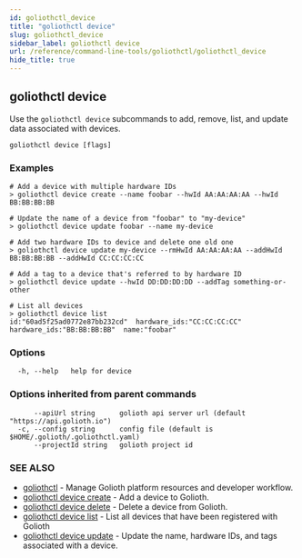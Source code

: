 ```yaml
---
id: goliothctl_device
title: "goliothctl device"
slug: goliothctl_device
sidebar_label: goliothctl device
url: /reference/command-line-tools/goliothctl/goliothctl_device
hide_title: true
---
```

## goliothctl device

Use the `goliothctl device` subcommands to add, remove, list, and update data associated with devices.

```
goliothctl device [flags]
```

### Examples

```
# Add a device with multiple hardware IDs
> goliothctl device create --name foobar --hwId AA:AA:AA:AA --hwId BB:BB:BB:BB

# Update the name of a device from "foobar" to "my-device"
> goliothctl device update foobar --name my-device

# Add two hardware IDs to device and delete one old one
> goliothctl device update my-device --rmHwId AA:AA:AA:AA --addHwId BB:BB:BB:BB --addHwId CC:CC:CC:CC

# Add a tag to a device that's referred to by hardware ID
> goliothctl device update --hwId DD:DD:DD:DD --addTag something-or-other

# List all devices
> goliothctl device list
id:"60ad5f25ad0772e87bb232cd"  hardware_ids:"CC:CC:CC:CC"  hardware_ids:"BB:BB:BB:BB"  name:"foobar"
```

### Options

```
  -h, --help   help for device
```

### Options inherited from parent commands

```
      --apiUrl string      golioth api server url (default "https://api.golioth.io")
  -c, --config string      config file (default is $HOME/.golioth/.goliothctl.yaml)
      --projectId string   golioth project id
```

### SEE ALSO

* [goliothctl](/reference/command-line-tools/goliothctl)	 - Manage Golioth platform resources and developer workflow.
* [goliothctl device create](/docs/reference/goliothctl/goliothctl_device_create/)	 - Add a device to Golioth.
* [goliothctl device delete](/docs/reference/goliothctl/goliothctl_device_delete/)	 - Delete a device from Golioth.
* [goliothctl device list](/docs/reference/goliothctl/goliothctl_device_list/)	 - List all devices that have been registered with Golioth
* [goliothctl device update](/docs/reference/goliothctl/goliothctl_device_update/)	 - Update the name, hardware IDs, and tags associated with a device.

